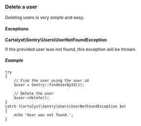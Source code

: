 ### Delete a user

Deleting users is very simple and easy.

#### Exceptions

**Cartalyst\Sentry\Users\UserNotFoundException**

If the provided user was not found, this exception will be thrown.

##### Example

	try
	{
		// Find the user using the user id
		$user = Sentry::findUserById(1);

		// Delete the user
		$user->delete();
	}
	catch (Cartalyst\Sentry\Users\UserNotFoundException $e)
	{
		echo 'User was not found.';
	}
